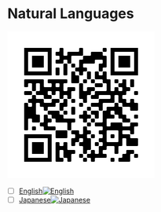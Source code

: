 # Natural Languages
![QR](https://github.com/lvhkhanh/NaturalLanguages/blob/main/frame.png)
- [ ] [English![English](https://cdn.countryflags.com/thumbs/united-kingdom/flag-400.png)](https://app.busuu.com/Fc2eqneDdhZcKekTA) 
- [ ] [Japanese![Japanese](https://cdn.countryflags.com/thumbs/japan/flag-400.png)](https://app.busuu.com/Fc2eqneDdhZcKekTA)
